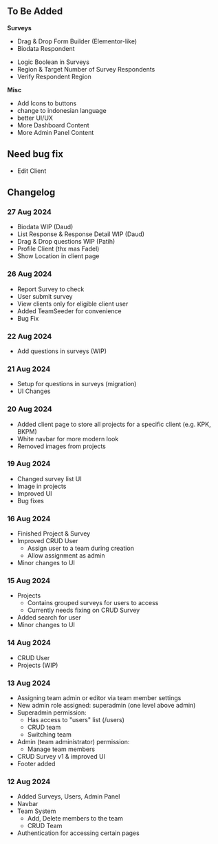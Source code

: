 ## To Be Added
**Surveys**
- Drag & Drop Form Builder (Elementor-like)
- Biodata Respondent
<!-- (Age, Address, Phone Number, Instance) -->
- Logic Boolean in Surveys
- Region & Target Number of Survey Respondents
- Verify Respondent Region

**Misc**
- Add Icons to buttons
- change to indonesian language
- better UI/UX
- More Dashboard Content
- More Admin Panel Content
<!-- - Updated Documentation (Fadel)
  - ERD Survey Database (V)
  - Activity Diagram (V) -->

## Need bug fix
- Edit Client

## Changelog
### 27 Aug 2024
- Biodata WIP (Daud)
- List Response & Response Detail WIP (Daud)
- Drag & Drop questions WIP (Patih)
- Profile Client (thx mas Fadel)
- Show Location in client page

### 26 Aug 2024
- Report Survey to check
- User submit survey
- View clients only for eligible client user
- Added TeamSeeder for convenience
- Bug Fix

### 22 Aug 2024
- Add questions in surveys (WIP)

### 21 Aug 2024
- Setup for questions in surveys (migration)
- UI Changes

### 20 Aug 2024
- Added client page to store all projects for a specific client (e.g. KPK, BKPM)
- White navbar for more modern look
- Removed images from projects

### 19 Aug 2024
- Changed survey list UI
- Image in projects
- Improved UI
- Bug fixes

### 16 Aug 2024
- Finished Project & Survey
- Improved CRUD User
  - Assign user to a team during creation
  - Allow assignment as admin
- Minor changes to UI

### 15 Aug 2024
- Projects 
  - Contains grouped surveys for users to access
  - Currently needs fixing on CRUD Survey
- Added search for user
- Minor changes to UI

### 14 Aug 2024
- CRUD User
- Projects (WIP)

### 13 Aug 2024
- Assigning team admin or editor via team member settings
- New admin role assigned: superadmin (one level above admin)
- Superadmin permission:
  - Has access to "users" list (/users)
  - CRUD team
  - Switching team
- Admin (team administrator) permission:
  - Manage team members
- CRUD Survey v1 & improved UI
- Footer added

### 12 Aug 2024
- Added Surveys, Users, Admin Panel
- Navbar
- Team System
    -  Add, Delete members to the team
    -  CRUD Team
- Authentication for accessing certain pages
